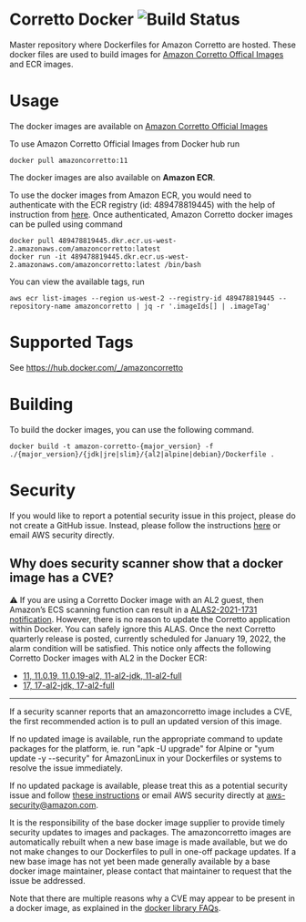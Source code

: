 # Corretto Docker ![Build Status](https://github.com/corretto/corretto-docker/workflows/Verify%20Docker%20Images/badge.svg)

Master repository where Dockerfiles for Amazon Corretto are hosted. These docker files are used to build images for [Amazon Corretto Offical Images](https://hub.docker.com/_/amazoncorretto) and ECR images.

# Usage

The docker images are available on [Amazon Corretto Official Images](https://hub.docker.com/_/amazoncorretto)

To use Amazon Corretto Official Images from Docker hub run
```
docker pull amazoncorretto:11
```

The docker images are also available on **Amazon ECR**.

To use the docker images from Amazon ECR, you would need to authenticate with the ECR registry (id: 489478819445) with the
help of instruction from [here](https://aws.amazon.com/blogs/compute/authenticating-amazon-ecr-repositories-for-docker-cli-with-credential-helper/).
Once authenticated, Amazon Corretto docker images can be pulled using command

```
docker pull 489478819445.dkr.ecr.us-west-2.amazonaws.com/amazoncorretto:latest
docker run -it 489478819445.dkr.ecr.us-west-2.amazonaws.com/amazoncorretto:latest /bin/bash
```

You can view the available tags, run
```
aws ecr list-images --region us-west-2 --registry-id 489478819445 --repository-name amazoncorretto | jq -r '.imageIds[] | .imageTag'
```


# Supported Tags

See https://hub.docker.com/_/amazoncorretto


# Building
To build the docker images, you can use the following command.

```
docker build -t amazon-corretto-{major_version} -f ./{major_version}/{jdk|jre|slim}/{al2|alpine|debian}/Dockerfile .
```

# Security
If you would like to report a potential security issue in this project, please do not create a GitHub issue. Instead,
please follow the instructions [here](https://aws.amazon.com/security/vulnerability-reporting/ ) or email
AWS security directly.

## Why does security scanner show that a docker image has a CVE?

:warning: If you are using a Corretto Docker image with an AL2 guest, then Amazon’s ECS scanning function can result in a [ALAS2-2021-1731 notification](https://alas.aws.amazon.com/AL2/ALAS-2021-1731.html). However, there is no reason to update the Corretto application within Docker. You can safely ignore this ALAS. Once the next Corretto quarterly release is posted, currently scheduled for January 19, 2022, the alarm condition will be satisfied.
This notice only affects the following Corretto Docker images with AL2 in the Docker ECR:
  
* [11, 11.0.19, 11.0.19-al2, 11-al2-jdk, 11-al2-full](https://hub.docker.com/_/amazoncorretto)
* [17, 17-al2-jdk, 17-al2-full](https://hub.docker.com/_/amazoncorretto)

---

If a security scanner reports that an amazoncorretto image includes a CVE, the first recommended action is to pull an updated version of this image.

If no updated image is available, run the appropriate command to update packages for the platform, ie. run "apk -U upgrade" for Alpine or "yum update -y --security" for AmazonLinux in your Dockerfiles or systems to resolve the issue immediately.

If no updated package is available, please treat this as a potential security issue and follow [these instructions](https://aws.amazon.com/security/vulnerability-reporting/) or email AWS security directly at [aws-security@amazon.com](mailto:aws-security@amazon.com).

It is the responsibility of the base docker image supplier to provide timely security updates to images and packages. The amazoncorretto images are automatically rebuilt when a new base image is made available, but we do not make changes to our Dockerfiles to pull in one-off package updates.  If a new base image has not yet been made generally available by a base docker image maintainer, please contact that maintainer to request that the issue be addressed.

Note that there are multiple reasons why a CVE may appear to be present in a docker image, as explained in the [docker library FAQs](https://github.com/docker-library/faq/tree/73f10b0daf2fb8e7b38efaccc0e90b3510919d51#why-does-my-security-scanner-show-that-an-image-has-cves).
